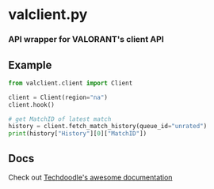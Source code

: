 # valclient.py

### API wrapper for VALORANT's client API

## Example

```python
from valclient.client import Client

client = Client(region="na")
client.hook()

# get MatchID of latest match
history = client.fetch_match_history(queue_id="unrated")
print(history["History"][0]["MatchID"])
```

## Docs

Check out [Techdoodle's awesome documentation](https://github.com/techchrism/valorant-api-docs/tree/trunk/docs)
